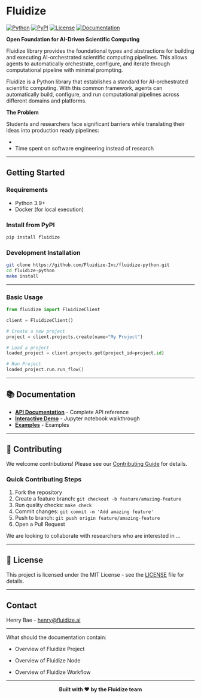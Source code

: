 # Fluidize

[![Python](https://img.shields.io/badge/python-3.9%2B-blue?style=for-the-badge&logo=python&logoColor=white)](https://python.org)
[![PyPI](https://img.shields.io/pypi/v/fluidize?style=for-the-badge&logo=pypi&logoColor=white)](https://pypi.org/project/fluidize/)
[![License](https://img.shields.io/github/license/Fluidize-Inc/fluidize-python?style=for-the-badge)](LICENSE)
[![Documentation](https://img.shields.io/badge/docs-available-brightgreen?style=for-the-badge&logo=gitbook&logoColor=white)](https://Fluidize-Inc.github.io/fluidize-python/)


**Open Foundation for AI-Driven Scientific Computing**

Fluidize library provides the foundational types and abstractions for building and executing AI-orchestrated scientific computing pipelines. This allows agents to automatically orchestrate, configure, and iterate through computational pipeline with minimal prompting.

Fluidize is a Python library that establishes a standard for AI-orchestrated scientific computing. With this common framework, agents can automatically build, configure, and run computational pipelines across different domains and platforms.


**The Problem**

Students and researchers face significant barriers while translating their ideas into production ready pipelines:

-
- Time spent on software engineering instead of research

---

## Getting Started

### Requirements

- Python 3.9+
- Docker (for local execution)

### Install from PyPI

```bash
pip install fluidize
```

### Development Installation

```bash
git clone https://github.com/Fluidize-Inc/fluidize-python.git
cd fluidize-python
make install
```

---

### Basic Usage

```python
from fluidize import FluidizeClient

client = FluidizeClient()

# Create a new project
project = client.projects.create(name="My Project")

# Load a project
loaded_project = client.projects.get(project_id=project.id)

# Run Project
loaded_project.run.run_flow()

```

---


## 📚 Documentation

- **[API Documentation](https://Fluidize-Inc.github.io/fluidize-python/)** - Complete API reference
- **[Interactive Demo](utils/fluidize_demo.ipynb)** - Jupyter notebook walkthrough
- **[Examples](examples/)** - Examples

---

## 🤝 Contributing

We welcome contributions! Please see our [Contributing Guide](CONTRIBUTING.md) for details.

### Quick Contributing Steps

1. Fork the repository
2. Create a feature branch: `git checkout -b feature/amazing-feature`
3. Run quality checks: `make check`
4. Commit changes: `git commit -m 'Add amazing feature'`
5. Push to branch: `git push origin feature/amazing-feature`
6. Open a Pull Request


We are looking to collaborate with researchers who are interested in ...

---

## 📄 License

This project is licensed under the MIT License - see the [LICENSE](LICENSE) file for details.

---

## Contact

Henry Bae - henry@fluidize.ai



---

What should the documentation contain:

- Overview of Fluidize Project


- Overview of Fluidize Node
- Overview of Fluidize Workflow

---

<p align="center">
  <strong>Built with ❤️ by the Fluidize team</strong><br>
  <em> </em>
</p>
